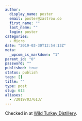 ```yaml
---
author:
  display_name: poster
  email: poster@zastrow.co
  first_name: ""
  last_name: ""
  login: poster
categories:
  - Micro
date: "2019-03-30T12:54:13Z"
meta:
  _wpcom_is_markdown: "1"
parent_id: "0"
password: ""
published: true
status: publish
tags: []
title: ""
type: post
slug: 613
aliases:
  - /2019/03/613/
---
```

<p>Checked in at <a href="http://4sq.com/cxHGfd">Wild Turkey Distillery</a>.</p>
